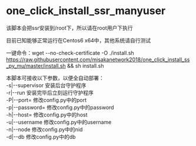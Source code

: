 # one_click_install_ssr_manyuser

该脚本会把ssr安装到/root下，所以请在root用户下执行

目前已知能够正常运行在Centos6 x64中，其他系统请自行测试

一键命令：wget --no-check-certificate -O ./install.sh https://raw.githubusercontent.com/misakanetwork2018/one_click_install_ss_py_mu/master/install.sh && sh install.sh

本脚本可接收以下参数，以便全自动部署：  
-s|--supervisor  安装后台守护程序  
-r|--run 安装完毕后立刻运行守护程序  
-P|--port= 修改config.py中的port  
-p|--password= 修改config.py中的password  
-h|--host= 修改config.py中的host  
-u|--username 修改config.py中的username  
-n|--node 修改config.py中的nid  
-d|--db 修改config.py中的db  
